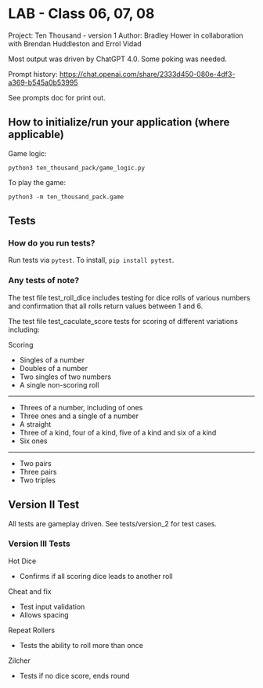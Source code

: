 # LAB - Class 06, 07, 08

Project: Ten Thousand - version 1
Author: Bradley Hower in collaboration with Brendan Huddleston and Errol Vidad

Most output was driven by ChatGPT 4.0. Some poking was needed.

Prompt history: https://chat.openai.com/share/2333d450-080e-4df3-a369-b545a0b53995

See prompts doc for print out.

## How to initialize/run your application (where applicable)

Game logic:

`python3 ten_thousand_pack/game_logic.py`

To play the game:

`python3 -m ten_thousand_pack.game`

## Tests

### How do you run tests?

Run tests via `pytest`. To install, `pip install pytest`.

### Any tests of note?

The test file test_roll_dice includes testing for dice rolls of various numbers and confirmation that all rolls return values between 1 and 6.

The test file test_caculate_score tests for scoring of different variations including:

Scoring

+ Singles of a number
+ Doubles of a number
+ Two singles of two numbers
+ A single non-scoring roll

---

+ Threes of a number, including of ones
+ Three ones and a single of a number
+ A straight
+ Three of a kind, four of a kind, five of a kind and six of a kind
+ Six ones

---

+ Two pairs
+ Three pairs
+ Two triples

## Version II Test

All tests are gameplay driven. See tests/version_2 for test cases.

### Version III Tests

Hot Dice

+ Confirms if all scoring dice leads to another roll

Cheat and fix

+ Test input validation
+ Allows spacing

Repeat Rollers

+ Tests the ability to roll more than once

Zilcher

+ Tests if no dice score, ends round
